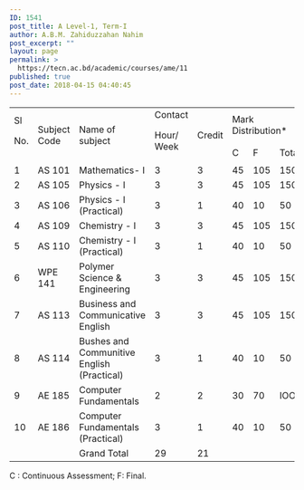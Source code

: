 ```yaml
---
ID: 1541
post_title: A Level-1, Term-I
author: A.B.M. Zahiduzzahan Nahim
post_excerpt: ""
layout: page
permalink: >
  https://tecn.ac.bd/academic/courses/ame/11
published: true
post_date: 2018-04-15 04:40:45
---
```

<table id="table" width="635">
<tbody>
<tr>
<td rowspan="2" width="33">Sl

No.</td>
<td rowspan="2" width="87">Subject Code</td>
<td rowspan="2" width="230">Name of subject</td>
<td rowspan="2" width="57">Contact

Hour/ Week</td>
<td rowspan="2" width="57">Credit</td>
<td colspan="3" width="171">Mark Distribution*</td>
</tr>
<tr>
<td width="57">C</td>
<td width="57">F</td>
<td width="57">Total</td>
</tr>
<tr>
<td width="33">1</td>
<td width="87">AS 101</td>
<td width="230">Mathematics- I</td>
<td width="57">3</td>
<td width="57">3</td>
<td width="57">45</td>
<td width="57">105</td>
<td width="57">150</td>
</tr>
<tr>
<td width="33">2</td>
<td width="87">AS 105</td>
<td width="230">Physics - I</td>
<td width="57">3</td>
<td width="57">3</td>
<td width="57">45</td>
<td width="57">105</td>
<td width="57">150</td>
</tr>
<tr>
<td width="33">3</td>
<td width="87">AS 106</td>
<td width="230">Physics - I (Practical)</td>
<td width="57">3</td>
<td width="57">1</td>
<td width="57">40</td>
<td width="57">10</td>
<td width="57">50</td>
</tr>
<tr>
<td width="33">4</td>
<td width="87">AS 109</td>
<td width="230">Chemistry - I</td>
<td width="57">3</td>
<td width="57">3</td>
<td width="57">45</td>
<td width="57">105</td>
<td width="57">150</td>
</tr>
<tr>
<td width="33">5</td>
<td width="87">AS 110</td>
<td width="230">Chemistry - I (Practical)</td>
<td width="57">3</td>
<td width="57">1</td>
<td width="57">40</td>
<td width="57">10</td>
<td width="57">50</td>
</tr>
<tr>
<td width="33">6</td>
<td width="87">WPE 141</td>
<td width="230">Polymer Science &amp; Engineering</td>
<td width="57">3</td>
<td width="57">3</td>
<td width="57">45</td>
<td width="57">105</td>
<td width="57">150</td>
</tr>
<tr>
<td width="33">7</td>
<td width="87">AS 113</td>
<td width="230">Business and Communicative English</td>
<td width="57">3</td>
<td width="57">3</td>
<td width="57">45</td>
<td width="57">105</td>
<td width="57">150</td>
</tr>
<tr>
<td width="33">8</td>
<td width="87">AS 114</td>
<td width="230">Bushes and Communitive English (Practical)</td>
<td width="57">3</td>
<td width="57">1</td>
<td width="57">40</td>
<td width="57">10</td>
<td width="57">50</td>
</tr>
<tr>
<td width="33">9</td>
<td width="87">AE 185</td>
<td width="230">Computer Fundamentals</td>
<td width="57">2</td>
<td width="57">2</td>
<td width="57">30</td>
<td width="57">70</td>
<td width="57">IOO</td>
</tr>
<tr>
<td width="33">10</td>
<td width="87">AE 186</td>
<td width="230">Computer Fundamentals (Practical)</td>
<td width="57">3</td>
<td width="57">1</td>
<td width="57">40</td>
<td width="57">10</td>
<td width="57">50</td>
</tr>
<tr>
<td width="33"></td>
<td width="87"></td>
<td width="230">Grand Total</td>
<td width="57">29</td>
<td width="57">21</td>
<td width="57"></td>
<td width="57"></td>
<td width="57"></td>
</tr>
</tbody>
</table>
C : Continuous Assessment; F: Final.